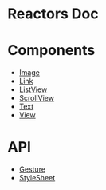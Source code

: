 Reactors Doc
===

# Components

- [Image](Components/Image.md)
- [Link](Components/Link.md)
- [ListView](Components/ListView.md)
- [ScrollView](Components/ScrollView.md)
- [Text](Components/Text.md)
- [View](Components/View.md)

# API

- [Gesture](API/Gesture.md)
- [StyleSheet](API/StyleSheet.md)

